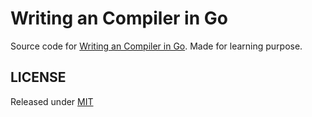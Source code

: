 # Writing an Compiler in Go

Source code for [Writing an Compiler in Go](https://www.amazon.com/Writing-Compiler-Go-Thorsten-Ball/dp/398201610X). Made for learning purpose.

## LICENSE

Released under [MIT](LICENSE)
